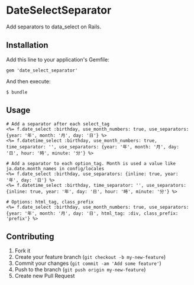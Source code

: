 # DateSelectSeparator

Add separators to data_select on Rails.

## Installation

Add this line to your application's Gemfile:

    gem 'date_select_separator'

And then execute:

    $ bundle

## Usage

    # Add a separator after each select_tag
    <%= f.date_select :birthday, use_month_numbers: true, use_separators: {year: '年', month: '月', day: '日'} %>
    <%= f.datetime_select :birthday, use_month_numbers: true, time_separator: '', use_separators: {year: '年', month: '月', day: '日', hour: '時', minute: '分'} %>
    
    # Add a separator to each option_tag. Month is used a value like ja.date.month_names in config/locales
    <%= f.date_select :birthday, use_separators: {inline: true, year: '年', day: '日'} %>
    <%= f.datetime_select :birthday, time_separator: '', use_separators: {inline: true, year: '年', day: '日', hour: '時', minute: '分'} %>
    
    # Options: html_tag, class_prefix
    <%= f.date_select :birthday, use_month_numbers: true, use_separators: {year: '年', month: '月', day: '日', html_tag: :div, class_prefix: 'prefix'} %>

## Contributing

1. Fork it
2. Create your feature branch (`git checkout -b my-new-feature`)
3. Commit your changes (`git commit -am 'Add some feature'`)
4. Push to the branch (`git push origin my-new-feature`)
5. Create new Pull Request
